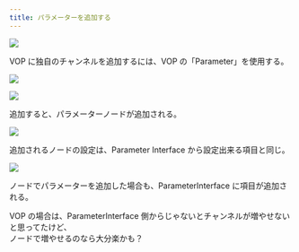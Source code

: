 ```yaml
---
title: パラメーターを追加する
---
```


![](https://gyazo.com/8e032fc085046cd211462c875e791591.png)

VOP に独自のチャンネルを追加するには、VOP の「Parameter」を使用する。

![](https://gyazo.com/499cb083f2068bbcb5c408dd924ca300.png)

![](https://gyazo.com/30fe131c6ee8bfb802c7de0ccd918b85.png)

追加すると、パラメーターノードが追加される。

![](https://gyazo.com/0e4f9ffb77fd1cfd71186612d54040f9.png)

追加されるノードの設定は、Parameter Interface から設定出来る項目と同じ。

![](https://gyazo.com/47b6758c4fbb97e458c8af1051d1c2fd.png)

ノードでパラメーターを追加した場合も、ParameterInterface に項目が追加される。

VOP の場合は、ParameterInterface 側からじゃないとチャンネルが増やせないと思ってたけど、  
ノードで増やせるのなら大分楽かも？
